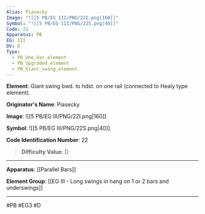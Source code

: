 ```yaml
---
Alias: Piasecky
Image: "![[5 PB/EG III/PNG/22I.png|160]]"
Symbol: "![[5 PB/EG III/PNG/22S.png|40]]"
Code: 22
Apparatus: PB
EG: III
DV: D
Type:
  - PB_One_bar_element
  - PB_Upgraded_element
  - PB_Giant_swing_element
---
```

**Element**: Giant swing bwd. to hdst. on one rail (connected to Healy type element).

**Originator's Name**: Piasecky

**Image**:
![[5 PB/EG III/PNG/22I.png|160]]

**Symbol**:
![[5 PB/EG III/PNG/22S.png|40]]

**Code Identification Number**: 22

>**Difficulty Value**: D

___
**Apparatus**: [[Parallel Bars]]

**Element Group**: [[EG III - Long swings in hang on 1 or 2 bars and underswings]]
___
#PB #EG3 #D
